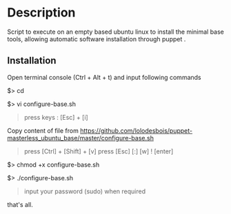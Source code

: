 # Description
Script to execute on an empty based ubuntu linux to install the minimal base tools, allowing 
automatic software installation through puppet .

## Installation

Open terminal console (Ctrl + Alt + t) and input following commands

$> cd

$> vi configure-base.sh

  > press keys : [Esc] + [i]

Copy content of file from https://github.com/lolodesbois/puppet-masterless_ubuntu_base/master/configure-base.sh
 
 > press [Ctrl] + [Shift] + [v] 
 > press [Esc] [:] [w] ! [enter]

$> chmod +x configure-base.sh

$> ./configure-base.sh 

> input your password (sudo) when required

that's all.
